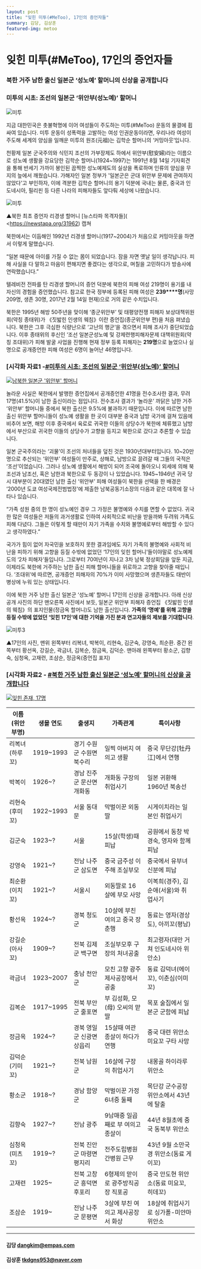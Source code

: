 ```yaml
---
layout: post
title: "잊힌 미투(#MeToo), 17인의 증언자들"
summary: 김당, 김상훈
featured-img: metoo
---
```


# 잊힌 미투(#MeToo), 17인의 증언자들

### 북한 거주 남한 출신 일본군 ‘성노예’ 할머니의 신상을 공개합니다

### 미투의 시초: 조선의 일본군 ‘위안부(성노예)’ 할머니

 

![미투](https://djschool.github.io/postimages/metoo1.jpg)



지금 대한민국은 촛불혁명에 이어 여성들이 주도하는 미투(#MeToo) 운동의 물결에 휩싸여 있습니다. 미투 운동이 성폭력을 고발하는 여성 인권운동이라면, 우리나라 여성이 주도해 세계의 양심을 일깨운 미투의 원조(元祖)는 김학순 할머니의 ‘커밍아웃’입니다. 

천황제 일본 군국주의와 식민지 조선의 가부장제도 하에서 위안부(慰安婦)라는 이름으로 성노예 생활을 강요당한 김학순 할머니(1924~1997)는 1991년 8월 14일 기자회견을 통해 반세기 가까이 봉인된 끔찍한 성노예제도의 실상을 폭로하며 인류의 양심을 무지의 늪에서 깨웠습니다. 가해자인 일본 정부가 '일본군은 군대 위안부 문제에 관여하지 않았다'고 부인하자, 이에 격분한 김학순 할머니의 용기 덕분에 국내는 물론, 중국과 인도네시아, 필리핀 등 다른 나라의 피해자들도 앞다퉈 세상에 나왔습니다.



 ![미투](https://djschool.github.io/postimages/metoo2.jpg)

▲북한 최초 증언자 리경생 할머니 [뉴스타파 목격자들]( <https://newstapa.org/31962) 캡쳐



 북한에서는 이듬해인 1992년 리경생 할머니(1917~2004)가 처음으로 커밍아웃을 하면서 이렇게 말했습니다.

“일본 때문에 아이를 가질 수 없는 몸이 되었습니다. 잠을 자면 옛날 일이 생각납니다. 피해 사실을 다 말하고 마음이 편해지면 좋겠다는 생각으로, 며칠을 고민하다가 방송사에 연락했습니다.” 

 텔레비전 전파를 탄 리경생 할머니의 증언 덕분에 북한의 피해 여성 219명이 용기를 내 자신의 경험을 증언했습니다. 참고로 한국 정부에 등록된 피해 여성은 **239****명**(사망 209명, 생존 30명, 2017년 2월 14일 현재)으로 거의 같은 수치입니다.

 북한은 1995년 해방 50주년을 맞이해 ‘종군위안부’ 및 태평양전쟁 피해자 보상대책위원회(약칭 종태위)가 《짓밟힌 인생의 웨침》이란 증언집(종군위안부 편)을 처음 펴냈습니다. 북한은 그후 극심한 식량난으로 ‘고난의 행군’을 겪으면서 피해 조사가 중단되었습니다. 이후 종태위의 후신인 ‘조선 일본군성노예 및 강제련행피해자문제 대책위원회(약칭 조대위)가 피해 발굴 사업을 진행해 현재 정부 등록 피해자는 **219명**으로 늘었으나 실명으로 공개증언한 피해 여성은 6명이 늘어난 46명입니다.

 

### [시각화 자료1 -[#미투의 시초: 조선의 일본군 ‘위안부(성노예)’ 할머니](https://public.tableau.com/views/9_117/1_2?:embed=y&:display_count=yes&publish=yes)



<html><body>
<div class='tableauPlaceholder' id='viz1521093947314' style='position: relative'><noscript><a href='#'><img alt='남북한 일본군 &#39;위안부&#39; 할머니 ' src='https:&#47;&#47;public.tableau.com&#47;static&#47;images&#47;9_&#47;9_117&#47;1_2&#47;1_rss.png' style='border: none' /></a></noscript><object class='tableauViz'  style='display:none;'><param name='host_url' value='https%3A%2F%2Fpublic.tableau.com%2F' /> <param name='embed_code_version' value='3' /> <param name='site_root' value='' /><param name='name' value='9_117&#47;1_2' /><param name='tabs' value='no' /><param name='toolbar' value='yes' /><param name='static_image' value='https:&#47;&#47;public.tableau.com&#47;static&#47;images&#47;9_&#47;9_117&#47;1_2&#47;1.png' /> <param name='animate_transition' value='yes' /><param name='display_static_image' value='yes' /><param name='display_spinner' value='yes' /><param name='display_overlay' value='yes' /><param name='display_count' value='yes' /></object></div>                <script type='text/javascript'>                    var divElement = document.getElementById('viz1521093947314');                    var vizElement = divElement.getElementsByTagName('object')[0];                    vizElement.style.width='100%';vizElement.style.height=(divElement.offsetWidth*0.75)+'px';                    var scriptElement = document.createElement('script');                    scriptElement.src = 'https://public.tableau.com/javascripts/api/viz_v1.js';                    vizElement.parentNode.insertBefore(scriptElement, vizElement);                </script>
</body></html>



놀라운 사실은 북한에서 발행한 증언집에서 공개증언한 41명을 전수조사한 결과, 무려 17명(41.5%)이 남한 출신이라는 점입니다. 전수조사 결과가 ‘놀라운’ 까닭은 남한 거주 ‘위안부’ 할머니들 중에서 북한 출신은 9.5%에 불과하기 때문입니다. 이에 따르면 남한 출신 위안부 할머니들이 성노예 생활을 한 곳이 대부분 중국과 남방 국가에 걸쳐 있음에 비추어 보면, 해방 이후 중국에서 육로로 귀국한 이들의 상당수가 북한에 체류했고 남방에서 부산으로 귀국한 이들의 상당수가 고향을 등지고 북한으로 갔다고 추론할 수 있습니다.

 일본 군국주의라는 ‘괴물’이 조선의 처녀들을 덮친 것은 1930년대부터입니다. 10~20만 명으로 추산되는 ‘위안부’ 여성들이 만주로, 상해로, 남방으로 끌려갈 때 그들의 국적은 ‘조선’이었습니다. 그러나 성노예 생활에서 해방이 되어 조국에 돌아오니 외세에 의해 북조선과 남조선, 혹은 남한과 북한으로 두 동강이 나 있었습니다. 1945~1946년 귀국 당시 대부분이 20대였던 남한 출신 ‘위안부’ 피해 여성들이 북한을 선택을 한 배경은 ‘2000년 도쿄 여성국제전범법정’에 제출한 남북공동기소장의 다음과 같은 대목에 잘 나타나 있습니다.

 “가족 성원 중의 한 명이 성노예인 경우 그 가정은 불명예와 수치를 면할 수 없었다. 귀국한 많은 여성들은 저들의 과거생활로 인하여 사회적으로 비난을 받을까봐 두려워 가족도 피해 다녔다. 그들은 이렇게 할 때만이 자기 가족을 수치와 불명예로부터 해방할 수 있다고 생각하였다.”

 국가가 힘이 없어 자국민을 보호하지 못한 결과임에도 자기 가족의 불명예와 사회적 비난을 피하기 위해 고향을 등질 수밖에 없었던 ‘17인의 잊힌 할머니’들이야말로 성노예제도의 ‘2차 피해자’들입니다. 그로부터 70여년이 지나고 3차 남북 정상회담을 앞둔 지금, 이제라도 북한에 거주하는 남한 출신 피해 할머니들을 위로하고 고향을 찾아줄 때입니다. ‘조대위’에 따르면, 공개증언 피해자의 70%가 이미 사망했으며 생존자들도 태반이 병상에 누워 있는 상태입니다.

 이에 북한 거주 남한 출신 일본군 ‘성노예’ 할머니 17인의 신상을 공개합니다. 아래 신상공개 사진의 하단 맨오른쪽 사진에서 보듯, 일본군 위안부 피해자 증언집 《짓밟힌 인생의 웨침》의 표지인물(정금옥 할머니)도 남한 출신입니다. **가족의 ‘명예’를 위해 고향을 등질 수밖에 없었던 ‘잊힌 17인’에 대한 기억을 가진 분과 연고자들의 제보를 기대합니다**.



![미투3](https://djschool.github.io/postimages/metoo3.jpg)

▲17인의 사진, 맨위 왼쪽부터 리복녀, 박복이, 리현숙, 김군숙, 강영숙, 최순환. 중간 왼쪽부터 황선옥, 강길순, 곽금녀, 김복순, 정금옥, 김덕순. 맨아래 왼쪽부터 황소군, 김향숙, 심청옥, 고재련, 조삼순, 정금옥(증언집 표지)

 

### [시각화 자료2 - [#북한 거주 남한 출신 일본군 ‘성노예’ 할머니의 신상을 공개합니다](https://public.tableau.com/views/_19754/1_2?:embed=y&:display_count=yes)



<html><body>
<div class='tableauPlaceholder' id='viz1521093915283' style='position: relative'><noscript><a href='#'><img alt='잊힌 존재, 17명 ' src='https:&#47;&#47;public.tableau.com&#47;static&#47;images&#47;_1&#47;_19754&#47;1_2&#47;1_rss.png' style='border: none' /></a></noscript><object class='tableauViz'  style='display:none;'><param name='host_url' value='https%3A%2F%2Fpublic.tableau.com%2F' /> <param name='embed_code_version' value='3' /> <param name='site_root' value='' /><param name='name' value='_19754&#47;1_2' /><param name='tabs' value='no' /><param name='toolbar' value='yes' /><param name='static_image' value='https:&#47;&#47;public.tableau.com&#47;static&#47;images&#47;_1&#47;_19754&#47;1_2&#47;1.png' /> <param name='animate_transition' value='yes' /><param name='display_static_image' value='yes' /><param name='display_spinner' value='yes' /><param name='display_overlay' value='yes' /><param name='display_count' value='yes' /></object></div>                <script type='text/javascript'>                    var divElement = document.getElementById('viz1521093915283');                    var vizElement = divElement.getElementsByTagName('object')[0];                    vizElement.style.width='100%';vizElement.style.height=(divElement.offsetWidth*0.75)+'px';                    var scriptElement = document.createElement('script');                    scriptElement.src = 'https://public.tableau.com/javascripts/api/viz_v1.js';                    vizElement.parentNode.insertBefore(scriptElement, vizElement);                </script>
</body></html>





| 이름(위안부명) | 생몰 연도 | 출생지                    | 가족관계                           | 특이사항                                |
| -------------- | --------- | ------------------------- | ---------------------------------- | --------------------------------------- |
| 리복녀(하루꼬) | 1919~1993 | 경기 수원군 수원면 북수리 | 일찍 아버지 여의고 생활            | 중국 무단강[牡丹江]에서 연행            |
| 박복이         | 1926~?    | 경남 진주군 문산면 개화동 | 개화동 구장의 취업사기             | 일본 귀환해 1960년 북송선               |
| 리현숙(후미꼬) | 1922~1993 | 서울 동대문               | 막벌이꾼 외동딸                    | 시게이치라는 일본인 취업사기            |
| 김군숙         | 1923~?    | 서울                      | 15살(학생)때 피납                  | 공원에서 동창 박경숙, 영자와 함께 피납  |
| 강영숙         | 1921~?    | 전남 나주군 삼도면        | 중국 금주성 이주해 조실부모        | 중국에서 유부녀 신분에 피납             |
| 최순환(이치꼬) | 1921~?    | 서울시                    | 외동딸로 16살에 부모 사망          | 이복희(경주), 김순애(서울)와 취업사기   |
| 황선옥         | 1924~?    | 경북 청도군               | 10살에 부친 여의고 중국 장춘행     | 동료는 영자(경상도), 아끼꼬(평남)       |
| 강길순(아사꼬) | 1909~?    | 전북 김제군 백구면        | 조실부모후 구장의 처녀공출         | 최고령자(대만 거쳐 인도네시아 위안소)   |
| 곽금녀         | 1923~2007 | 충남 천안군               | 모친 고향 광주 제사공장에서 공출   | 동료 김덕녀(에이꼬), 이춘심(이미꼬)     |
| 김복순         | 1917~1995 | 전북 부안군 줄포면        | 부 김성화, 모(母) 오씨의 맏딸      | 목포 술집에서 일본군 군함에 피납        |
| 정금옥         | 1924~?    | 경북 영일군 신광면 상읍리 | 15살때 여관 종살이 하다가 연행     | 중국 대련 위안소 미요꼬 구타 사망       |
| 김덕순(기미꼬) | 1921~?    | 전북 남원군               | 16살에 구장의 취업사기             | 내몽골 하이라루 위안소                  |
| 황소군         | 1918~?    | 경남 함양군               | 막벌이꾼 가정 6녀중 둘째           | 목단강 군수공장 위안소에서 43년에 탈출  |
| 김향숙         | 1927~?    | 전남 광주                 | 9남매중 일곱째로 부 여의고 종살이  | 44년 8월초에 중국 동북부 위안소         |
| 심청옥(미츠꼬) | 1919~?    | 전북 진안군 마령면 평지리 | 전주도립병원 간병원 근무           | 43년 9월 소만국경 위안소(동료 게이꼬)   |
| 고재련         | 1925~     | 전북 고창군 흥덕면 후포리 | 6형제의 맏이로 광주방직공장 직포공 | 중국 안도현 위안소(동료 미요꼬, 히데꼬) |
| 조삼순         | 1919~     | 전남 나주군 문평면        | 3살에 부친 여의고 제사공장서 화상  | 18살에 취업사기로 싱가폴-미얀마 위안소  |

------

#### 김당 [dangkim@empas.com](mailto:dangkim@empas.com) 

#### 김상훈 [tkdgns953@naver.com](mailto:tkdgns953@naver.com) 